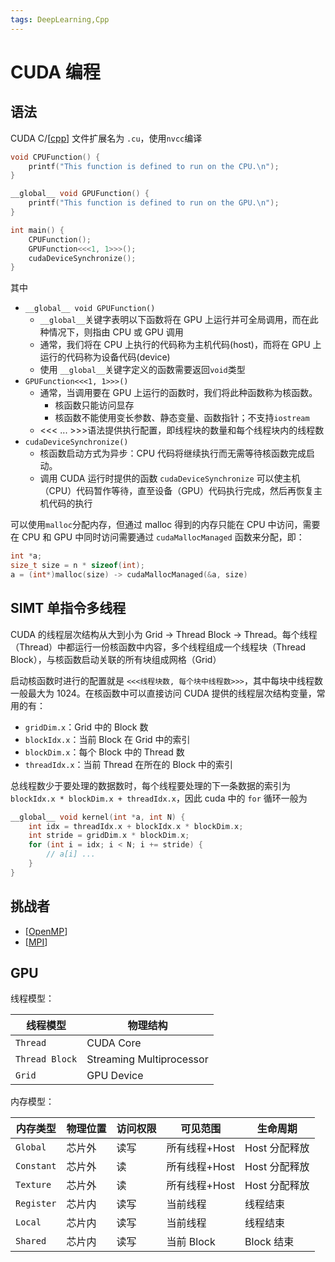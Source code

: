 ```yaml
---
tags: DeepLearning,Cpp
---
```


# CUDA 编程

## 语法

CUDA C/[[cpp]] 文件扩展名为 `.cu`，使用`nvcc`编译

```cpp
void CPUFunction() {
    printf("This function is defined to run on the CPU.\n");
}

__global__ void GPUFunction() {
    printf("This function is defined to run on the GPU.\n");
}

int main() {
    CPUFunction();
    GPUFunction<<<1, 1>>>();
    cudaDeviceSynchronize();
}
```

其中

- `__global__ void GPUFunction()`
  - `__global__`关键字表明以下函数将在 GPU 上运行并可全局调用，而在此种情况下，则指由 CPU 或 GPU 调用
  - 通常，我们将在 CPU 上执行的代码称为主机代码(host)，而将在 GPU 上运行的代码称为设备代码(device)
  - 使用 `__global__`关键字定义的函数需要返回`void`类型
- `GPUFunction<<<1, 1>>>()`
  - 通常，当调用要在 GPU 上运行的函数时，我们将此种函数称为核函数。
    - 核函数只能访问显存
    - 核函数不能使用变长参数、静态变量、函数指针；不支持`iostream`
  - <<< ... >>>语法提供执行配置，即线程块的数量和每个线程块内的线程数
- `cudaDeviceSynchronize()`
  - 核函数启动方式为异步：CPU 代码将继续执行而无需等待核函数完成启动。
  - 调用 CUDA 运行时提供的函数 `cudaDeviceSynchronize` 可以使主机（CPU）代码暂作等待，直至设备（GPU）代码执行完成，然后再恢复主机代码的执行

可以使用`malloc`分配内存，但通过 malloc 得到的内存只能在 CPU 中访问，需要在 CPU 和 GPU 中同时访问需要通过 `cudaMallocManaged` 函数来分配，即：

```cpp
int *a;
size_t size = n * sizeof(int);
a = (int*)malloc(size) -> cudaMallocManaged(&a, size)
```

## SIMT 单指令多线程

CUDA 的线程层次结构从大到小为 Grid -> Thread Block -> Thread。每个线程（Thread）中都运行一份核函数中内容，多个线程组成一个线程块（Thread Block），与核函数启动关联的所有块组成网格（Grid）

启动核函数时进行的配置就是 `<<<线程块数, 每个块中线程数>>>`，其中每块中线程数一般最大为 1024。在核函数中可以直接访问 CUDA 提供的线程层次结构变量，常用的有：

- `gridDim.x`：Grid 中的 Block 数
- `blockIdx.x`：当前 Block 在 Grid 中的索引
- `blockDim.x`：每个 Block 中的 Thread 数
- `threadIdx.x`：当前 Thread 在所在的 Block 中的索引

总线程数少于要处理的数据数时，每个线程要处理的下一条数据的索引为 `blockIdx.x * blockDim.x + threadIdx.x`，因此 cuda 中的 `for` 循环一般为

```cpp
__global__ void kernel(int *a, int N) {
    int idx = threadIdx.x + blockIdx.x * blockDim.x;
    int stride = gridDim.x * blockDim.x;
    for (int i = idx; i < N; i += stride) {
        // a[i] ...
    }
}
```

## 挑战者

- [[OpenMP]]
- [[MPI]]

## GPU

线程模型：

| 线程模型       | 物理结构                 |
| -------------- | ------------------------ |
| `Thread`       | CUDA Core                |
| `Thread Block` | Streaming Multiprocessor |
| `Grid`         | GPU Device               |

内存模型：

| 内存类型   | 物理位置 | 访问权限 | 可见范围      | 生命周期      |
| ---------- | -------- | -------- | ------------- | ------------- |
| `Global`   | 芯片外   | 读写     | 所有线程+Host | Host 分配释放 |
| `Constant` | 芯片外   | 读       | 所有线程+Host | Host 分配释放 |
| `Texture`  | 芯片外   | 读       | 所有线程+Host | Host 分配释放 |
| `Register` | 芯片内   | 读写     | 当前线程      | 线程结束      |
| `Local`    | 芯片内   | 读写     | 当前线程      | 线程结束      |
| `Shared`   | 芯片内   | 读写     | 当前 Block    | Block 结束    |

[//begin]: # "Autogenerated link references for markdown compatibility"
[cpp]: ../../cpp/cpp.md "Cpp"
[OpenMP]: OpenMP.md "OpenMP"
[MPI]: MPI.md "MPI"
[//end]: # "Autogenerated link references"

